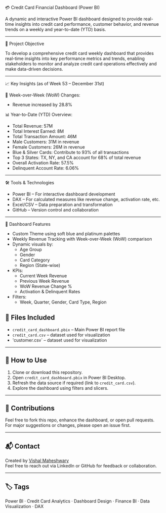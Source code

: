 💳 Credit Card Financial Dashboard (Power BI)

A dynamic and interactive Power BI dashboard designed to provide real-time insights into credit card performance, customer behavior, and revenue trends on a weekly and year-to-date (YTD) basis.

---

📌 Project Objective

To develop a comprehensive credit card weekly dashboard that provides real-time insights into key performance metrics and trends, enabling stakeholders to monitor and analyze credit card operations effectively and make data-driven decisions.

---

📈 Key Insights (as of Week 53 – December 31st)

🔄 Week-over-Week (WoW) Changes:
- Revenue increased by 28.8%

📊 Year-to-Date (YTD) Overview:
- Total Revenue: 57M
- Total Interest Earned: 8M
- Total Transaction Amount: 46M
- Male Customers: 31M in revenue
- Female Customers: 26M in revenue
- Blue & Silver Cards: Contribute to 93% of all transactions
- Top 3 States: TX, NY, and CA account for 68% of total revenue
- Overall Activation Rate: 57.5%
- Delinquent Account Rate: 6.06%

---

🛠️ Tools & Technologies

- Power BI – For interactive dashboard development
- DAX – For calculated measures like revenue change, activation rate, etc.
- Excel/CSV – Data preparation and transformation
- GitHub – Version control and collaboration

---

🎨 Dashboard Features

- Custom Theme using soft blue and platinum palettes
- Weekly Revenue Tracking with Week-over-Week (WoW) comparison
- Dynamic visuals by:
  - Age Group
  - Gender
  - Card Category
  - Region (State-wise)
- KPIs:
  - Current Week Revenue
  - Previous Week Revenue
  - WoW Revenue Change %
  - Activation & Delinquent Rates
- Filters:
  - Week, Quarter, Gender, Card Type, Region


## 📁 Files Included

- `credit_card_dashboard.pbix` – Main Power BI report file
- `credit_card.csv` – dataset used for visualization
- 'customer.csv` – dataset used for visualization

---

## 🚀 How to Use

1. Clone or download this repository.
2. Open `credit_card_dashboard.pbix` in Power BI Desktop.
3. Refresh the data source if required (link to `credit_card.csv`).
4. Explore the dashboard using filters and slicers.

---

## 🤝 Contributions

Feel free to fork this repo, enhance the dashboard, or open pull requests.  
For major suggestions or changes, please open an issue first.

---

## 📬 Contact

Created by [Vishal Maheshwary](https://github.com/Vishal-Msh-02)  
Feel free to reach out via LinkedIn or GitHub for feedback or collaboration.

---

## 🏷️ Tags
Power BI · Credit Card Analytics · Dashboard Design · Finance BI · Data Visualization · DAX
